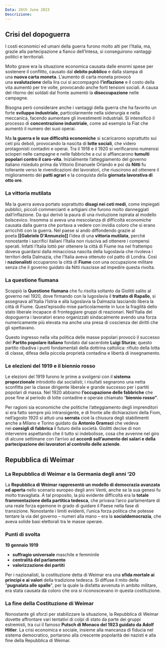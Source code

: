 ```yaml
---
Data: 26th June 2023
Descrizione: 
---
```

## Crisi del dopoguerra
I costi economici ed umani della guerra furono molto alti per l’Italia, ma, grazie alla partecipazione a fianco dell’Intesa, si conseguirono vantaggi politici e territoriali.

Molto grave era la situazione economica causata dalle enormi spese per sostenere il conflitto, causato dal **debito pubblico** e dalla stampa di una **nuova carta moneta**. L’aumento di carta moneta provocò una **svalutazione** della lira cui si accompagnò **l’inflazione** e il costo della vita aumentò per tre volte, provocando anche forti tensioni sociali. A causa del ritorno dei soldati dal fronte aumentò la **disoccupazione** nelle campagne.

Bisogna però considerare anche i vantaggi della guerra che ha favorito un forte **sviluppo industriale**, particolarmente nella siderurgia e nella meccanica, facendo aumentare gli investimenti industriali. Si intensificò il processo di **concentrazione industriale**, come ad esempio la Fiat che aumentò il numero dei suoi operai.

Ma **la guerra e le sue difficoltà economiche** si scaricarono soprattutto sui ceti più deboli, provocando la nascita di **lotte sociali**, che videro protagonisti contadini e operai. Tra il 1918 e il 1920 si verificarono numerosi scioperi nelle campagne e nelle fabbriche a cui si affiancarono **tumulti popolari contro il caro-vita**. Inizialmente l’atteggiamento del governo italiano risieduto prima da Vittorio Emanuele Orlando e poi da **Nitti** fu tollerante verso le rivendicazioni dei lavoratori, che riuscirono ad ottenere il miglioramento dei **patti agrari** e la conquista della **giornata lavorativa di otto ore**.

### La vittoria mutilata
Ma la guerra aveva portato soprattutto **disagi nei ceti medi**, come impiegati pubblici, piccoli commercianti e artigiani che furono molto danneggiati dall’inflazione. Da qui derivò la paura di una rivoluzione ispirata al modello bolscevico. Insomma si aveva una mescolanza di difficoltà economiche causata dalla guerra che portava a vedere con invidia coloro che si erano arricchiti con la guerra. Nel paese si andò diffondendo grazie al poeta **[[Gabriele D'Annunzio]]** l’idea di una **vittoria mutilata**, perché nonostante i sacrifici italiani l’Italia non riusciva ad ottenere i compensi sperati. Infatti l’Italia lottò per ottenere la città di Fiume ma nel frattempo doveva guardarsi dalla minacciosa nascita della Iugoslavia che rivoleva i territori della Dalmazia, che l’Italia aveva ottenuto col patto di Londra. Così i **nazionalisti** occuparono la città di **Fiume** con una occupazione militare senza che il governo guidato da Nitti riuscisse ad impedire questa rivolta.

### La questione fiumana
Scoppiò la **Questione** **fiumana** che fu risolta soltanto da Giolitti salito al governo nel 1920, dove firmando con la Iugoslavia il **trattato di Rapallo**, si assegnava all’Italia l’Istria e alla Iugoslavia la Dalmazia lasciando libera la città di Fiume. Quest’episodio mise particolarmente in luce la fragilità dello stato liberale incapace di fronteggiare gruppi di reazionari. Nell’Italia del dopoguerra i lavoratori erano organizzati sindacalmente avendo una forza numericamente più elevata ma anche una presa di coscienza dei diritti che gli spettavano.

Questo ingresso nella vita politica delle masse popolari provocò il successo del **Partito popolare italiano** fondato dal sacerdote **Luigi Sturzo**; questo partito ribadiva i punti fondamentali della dottrina cattolica: rifiuto della lotta di classe, difesa della piccola proprietà contadina e libertà di insegnamento.

### Le elezioni del 1919 e il biennio rosso
Le elezioni del 1919 furono le prime a svolgersi con il **sistema proporzionale** introdotto dai socialisti; i risultati segnarono una netta sconfitta per la classe dirigente liberale e grande successo per i partiti popolari di massa. Nel 1920 abbiamo **l’occupazione delle fabbriche** che pose fine al periodo di lotte contadine e operaie chiamato “**biennio rosso”**.

Per ragioni sia economiche che politiche l’atteggiamento degli imprenditori si era fatto sempre più intransigente, e di fronte alle dichiarazioni della Fiom, nell’agosto 1920 si attuò una **serrata** cioè la chiusura degli stabilimenti anche a Milano e Torino guidato da **Antonio Gramsci** che vedeva nei **consigli di fabbrica** il futuro della società. Giolitti decise di non intervenire aspettando che il tutto si indebolisse, cosa che avvenne nel giro di alcune settimane con l’arrivo ad **accordi sull’aumento dei salari e della partecipazione dei lavoratori al controllo delle aziende**.

## Repubblica di Weimar
### La Repubblica di Weimar e la Germania degli anni ‘20
La **Repubblica di Weimar** **rappresentò un modello di democrazia avanzata ed aperta** nello scenario europeo degli anni Venti, anche se la sua genesi fu molto travagliata. A tal proposito, la più evidente difficoltà era la **totale frammentazione della partitica tedesca**, che privava l’arco parlamentare di una reale forza egemone in grado di guidare il Paese nella fase di transizione. Nonostante i limiti evidenti, l’unica forza politica che potesse tentare la via del governo – numeri alla mano – era la **socialdemocrazia**, che aveva solide basi elettorali tra le masse operaie.

### Punti di svolta
**19 gennaio 1919** 
- **suffragio universale** maschile e femminile
- **centralità del parlamento**
- **valorizzazione dei partiti**

Per i nazionalisti, la costituzione detta di Weimar era una **sfida mortale ai principi e ai valori** della tradizione tedesca.
Si diffuse il mito della "**pugnalata alle spalle**", per la quale la disfatta avvenuta in ambito militare, era stata causata da coloro che ora si riconoscevano in questa costituzione.

### La fine della Costituzione di Weimar
Nonostante gli sforzi per stabilizzare la situazione, la Repubblica di Weimar dovette affrontare vari tentativi di colpi di stato da parte dei gruppi estremisti, tra cui il famoso **Putsch di Monaco del 1923 guidato da Adolf Hitler**. La crisi economica e sociale, insieme alla mancanza di fiducia nel sistema democratico, portarono alla crescente popolarità dei nazisti e alla fine della Repubblica di Weimar.